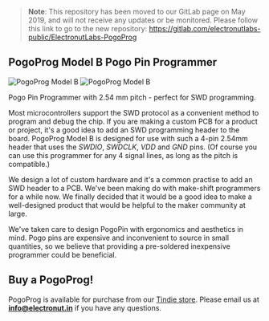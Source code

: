 > **Note**: This repository has been moved to our GitLab page on May 2019, and will not receive any updates or be monitored. Please follow this link to go to the new repository: https://gitlab.com/electronutlabs-public/ElectronutLabs-PogoProg

## PogoProg Model B Pogo Pin Programmer

![PogoProg Model B](PogoProg-modelB-1.jpg)
![PogoProg Model B](PogoProg-modelB-2.jpg)

Pogo Pin Programmer with 2.54 mm pitch - perfect for SWD programming.

Most microcontrollers support the SWD protocol as a convenient method to program and debug the chip. If you are making a custom PCB for a product or project, it's a good idea to add an SWD programming header to the board. PogoProg Model B is designed for use with such a 4-pin 2.54mm header that uses the *SWDIO*, *SWDCLK*, *VDD* and *GND* pins. (Of course you can use this programmer for any 4 signal lines, as long as the pitch is compatible.)


We design a lot of custom hardware and it's a common practise to add an SWD header to a PCB. We've been making do with make-shift programmers for a while now. We finally decided that it would be a good idea to make a well-designed product that would be helpful to the maker community at large.

We've taken care to design PogoPin with ergonomics and aesthetics in mind. Pogo pins are expensive and inconvenient to source in small quantities, so we believe that providing a pre-soldered inexpensive programmer could be beneficial.

## Buy a PogoProg!

PogoProg is available for purchase from our [Tindie store][1]. Please email us at **info@electronut.in** if you have any questions.

[1]: https://www.tindie.com/stores/ElectronutLabs/
